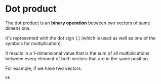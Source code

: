 
# Dot product

The dot product is an **binary operation** between two vectors of same dimensions.

It's represented with the dot sign ($.$)
(which is used as well as one of the symbols for multiplication).

It results in a 1-dimensional value that is the sum of all multiplications between every element of both vectors that are in the same position.

For example, if we have two vectors:

```
kk
```
